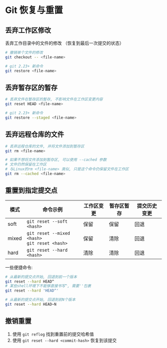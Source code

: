# Git 恢复与重置

## 丢弃工作区修改

丢弃工作目录中的文件的修改 （恢复到最后一次提交的状态）

```bash
# 撤销单个文件的修改
git checkout -- <file-name>

# git 2.23+ 新命令
git restore <file-name>
```

## 丢弃暂存区的暂存

```bash
# 丢弃文件在暂存区的暂存, 不影响文件在工作区变更内容
git reset HEAD <file-name>

# git 2.23+ 新命令
git restore --staged <file-name>
```

## 丢弃远程仓库的文件

```bash
# 丢弃远程仓库的文件, 并将文件添加到暂存区
git rm <file-name>

# 如果不想将文件添加到暂存区, 可以使用 --cached 参数
# 文件仍然保留在工作区
# 与Linux的rm <file-name> 类似, 只是这个命令仍保留文件在工作区
git rm --cached <file-name>
```

## 重置到指定提交点

| 模式   | 命令示例                                              | 工作区变更 | 暂存区暂存 | 提交历史变更 |
| ------ | ----------------------------------------------------- | ---------- | ---------- | ------------ |
| soft   | `git reset --soft <hash>`                             | 保留       | 保留       | 回退         |
| mixed  | `git reset --mixed <hash>`<br>`git reset <hash>`      | 保留       | 清除       | 回退         |
| hard   | `git reset --hard <hash>`                             | 清除       | 清除       | 回退         |

一些便捷命令: 

```bash
# 从最新的提交点开始, 回退到前一个版本
git reset --hard HEAD^
# 某些shell环境下不能够直接书写^, 需要''包裹
git reset --hard 'HEAD^'

# 从最新的提交点开始, 回退到前N个版本
git reset --hard HEAD~N
```

## 撤销重置

1. 使用 `git reflog` 找到重置前的提交哈希值
2. 使用 `git reset --hard <commit-hash>` 恢复到该提交